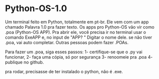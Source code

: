 # Python-OS-1.0
Um terminal feito em Python, totalmente em pt-br. Ele vem com um app chamado Palavra 1.0 pra fazer texto. Os apps pro Python-OS vão vir como .poa (Python-OS APP). Pra abrir ele, você precisa ir no terminal usar o comando ExeAPP e, no input de "APP? " Digitar o nome dele. se não tiver .poa, vai auto completar. Outras pessoas podem fazer .POAs.

Para fazer um .poa, siga esses passos:
1- certifique-se que o .py vai funcionar,
2- faça uma cópia, só por segurança
3- renoomeie pra .poa
4- publique no github.

pra rodar, precisasse de ter instalado o python, não é .exe.
